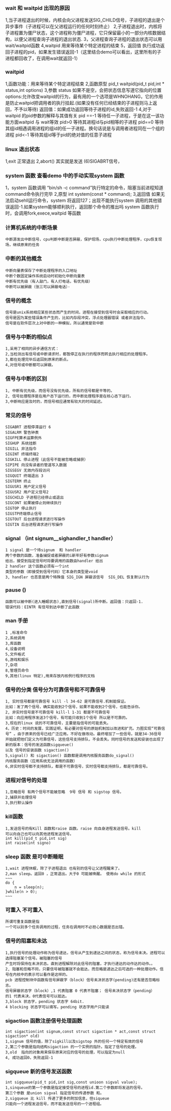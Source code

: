 ### wait 和 waitpid 出现的原因
1,当子进程退出的时候，内核会向父进程发送SIG_CHILD信号，子进程的退出是个异步事件（子进程可以在父进程运行的任何时刻终止）
2,子进程退出时，内核将子进程置为僵尸状态，这个进程称为僵尸进程，它只保留最小的一部分内核数据结构，以便父进程查询子进程的退出状态.
3，父进程查询子进程的退出状态可以用wait/waitpid函数
4,waitpid 用来等待某个特定进程的结束
5，返回值
执行成功返回子进程的pid，如果发生错误返回-1（这里结合demo可以看出，这里所有的子进程都回收了，在调用wait就返回-1）
### waitpid 
1,函数功能：用来等待某个特定进程结束
2,函数原型 pid_t waitpid(pid_t pid,int * status,int options)
3,参数 
	status 如果不是空，会把状态信息写道它指向的位置
	options:允许改变waitpid的行为，最有用的一个选项是WHNOHANG，它的作用是防止waitpid把调用者的执行挂起.(如果没有任何已经结束的子进程则马上返回，不予以等待)
	返回值：如果成功返回等待子进程的id,失败返回-1
4,对于waitpid 的pid参数的解释与其值有关
	pid ==-1 等待任一子进程，于是在这一该功能方面waitpid 与 wait等效
	pid>0 等待其进程id与pid相等的子进程
	pid==0 等待其组id相遇调用进程的组id的任一子进程。换句话说是与调用者进程同在一个组的进程
	pid<-1 等待其组id等于pid的绝对值的任意子进程
### linux 退出状态
1,exit 正常退出
2,abort() 其实就是发送 (6)SIGABRT信号，	
### system 函数 查看demo 中的手动实现system 函数
1，system 函数调用 “bin/sh -c command”执行特定的命令，阻塞当前进程知道command命令执行完毕 
2,原型 int system(const * command);
3,返回值
	如果无法启动sehll运行命令，system 将返回127；出现不能执行system
	调用的其他错误返回-1.如果system能够顺利执行，返回那个命令的推出吗
	system 函数执行时，会调用fork,exece,waitpid 等函数
### 计算机系统的中断场景
	中断源发出中断信号，cpu判断中断是否屏蔽，保护现场，cpu执行中断处理程序，cpu恢复现场，继续原来的任务
### 中断的其他概念
	中断向量表保存了中断处理程序的入口地址
	中断个数固定操作系统启动时初始化中断向量表
	中断有优先级（有人敲门，有人打电话，有优先级）
	中断可以被屏蔽（张三可以屏蔽电话）·
### 信号的概念
	信号是unix系统相应某些状态而产生的时间，进程在接受到信号时会采取相应的行动。
	信号是因为某些错误条件产生的，比如内存段冲突，浮点处理器错误 或者非法指令。
	信号是在软件层次上对中断的一种模拟，所以通常是软中断
### 信号与中断的相似点
	1,采用了相同的异步通信方式：
	2,当检测出有信号或中断请求时，都暂停正在执行的程序而转去执行相应的处理程序。
	3,都在处理完毕后返回到原来的断点。
	4,对信号或中断都可以屏蔽。
### 信号与中断的区别
	1, 中断有优先级，而信号没有优先级，所有的信号都是平等的。
	2, 信号处理程序是在用户态下运行的，而中断处理程序是在核心态下运行。
	3,中断响应是及时的，而信号相应通常有较大的时间延迟。
### 常见的信号
	SIGABRT 进程停滞运行 6 
	SIGALRM 警告钟表
	SIGFPE算术运算例外
	SIGHUP 系统挂断
	SIGILL 非法指令
	SIGINT 终端终端2
	SIGKILL 停止进程（此信号不能被忽略或捕获）
	SIPIPE 向没有读者的管道写入数据
	SIGSEGV 无效内存段访问
	SIGQUIT 终端退出 3
	SIGTERM 终止
	SIGUSR1 用户定义信号
	SIGUSR2 用户定义信号2
	SIGCHILD 子进程已经停止或退出
	SIGCONT 如果被停止则继续执行
	SIGTOP 停止执行
	SIGSTP终端停止信号
	SIGTOUT 后台进程请求进行写操作
	SIGTIN 后台进程请求进行写操作

### signal （int signum__sighandler_t handler）
	1 signal 是一个待signum  和 handler
	两个参数的函数，准备捕捉或者屏蔽的i新年好有参数signum
	给出，接受到指定信号时将要调用的函数由handler 给出
	2 handler 这个函数必须有一个int
	类型的参数（即接受到信号代码）它本身的类型是void
    3, handler 也恶意是两个特殊值 SIG_IGN 屏蔽该信号  SIG_DEL 恢复默认行为	
### pause ()
	函数可以被中断(进入睡眠状态),直到信号(signal)所中断。返回值：只返回-1.
	错误代码：EINTR 有信号到达中断了此函数
### man 手册
	1 ,标准命令
	2,系统调用
	3,库函数
	4,设备说明
	5,文件格式
	6,游戏和娱乐
	7,杂项
	8,管理员命令
	9,其他(linux 特定),用来存放内核例行程序的文档
### 信号的分类 信号分为可靠信号和不可靠信号
	1, 实时信号都是可靠信号 kill -l 34-62 是可靠信号.机制能保证。
	比如：发了两个信号，确实能收到2个信号，如果不能收到2个信号，也能告诉你。
	2, 非实时信号是不可靠信号 kill-l 1-31 都是不可靠信号
	比如：向应用程序发送3个信号，有可能只收到1个信号 所以是不可靠的。 
	3,现在的linux 说的不可靠信号，主要是指信号的可能丢失。 
	4，历史：时间的发展，实践证明，有必要对信号的原始机制加以改进和扩充。力图实现“可靠信号” 。由于原来的信号已经广泛应用。不好在做改动。最终增加了一些信号。就是34-36信号
	开始就把他们定义为可靠信号，这些信号支持排队，不会丢失。同时信号的发送和安装也出现了新的版本：信号的发送函数sigqueue()
	以及 信号的安装函数 sigaction() 
	5,signal() 和 sigaction() 函数都是调用内核服务函数do_signal()
	内核服务函数（应用系统无法调用的函数）
	6,非实时信号都不支持排队，都是不可靠信号，实时信号都支持排队，都是可靠信号。
### 进程对信号的处理
	1,忽略信号 有两个信号不能被忽略  9号 信号 和 sigstop 信号。
	2,捕获并处理信号
	3,执行默认操作
### kill函数
	1,发送信号的有Kill 函数和raise 函数。raise 向自身进程发送信号。kill
	可以向自己也可以向其他进程发送信号。
	int kill(pid_t pid,int sig)
	int raise(int signo)
### sleep 函数	是可中断睡眠
	1,wait 进程休眠，除了子进程退出 也有别的信号让父进程醒来了。
	2,man sleep。返回0 ，正常退出。大于0 可能被唤醒。 使用do while 的形式
	~~~
	do {
		n = sleep(n);	
	}while(n > 0);
	~~~
### 可重入 不可重入
	所谓可重复函数是指
	一个可以别多个任务调用的过程，任务在调用时不必担心数据是否出错。	
### 信号的阻塞和未达
	1,执行信号的处理动作称为信号递达，信号从产生到递达之间的状态，称为信号未决。进程可以选择阻塞某个信号。被阻塞的信号
	产生时将保持在未决状态。直到进程解除对此信号的阻塞，才执行递达的动作达的动作。。
	2, 阻塞和忽略不同，只要信号被阻塞就不会抵达，而忽略是递达之后可选的一种处理动作。信号在内核中的表示可以看作是这样的。
	pcb 进程控制块中函数有信号屏蔽字（block）信号未决状态字(pending)还有是否忽略标志。
	信号屏蔽状态字（block）,1 代表阻塞 0 代表不阻塞； 信号未决状态字（pending）
	的1 代表未决，0代表信号可以抵达。
	3,block 状态字，pending 状态字 64bit.
    4 blocking 状态字可以填写。pending 状态字用户只能读 
### sigaction 函数注册信号处理函数 
	int sigaction(int signum,const struct sigaction * act,const struct sigaction* old)
	1,signum 信号的值，除了sigkill以及sigstop 外的任何一个特定有效的信号
	2,第二个参数是指向结构sigaction 的一个实例的指针。指定了信号的处理。
	3,old  指向的对象用来保存原来对应的信号的处理，可以指定为null
	4, 成功返回0，失败返回-1

### sigqueue 新的信号发送函数
	int sigqueue(pid_t pid,int sig,const unioon sigval value);
    1,sinqueue的第一个参数是指定接受信号的进程id.第二个参数即将发送的信号。
	第三个参数 是union sigval 指定信号的传递参数 和。
	2,sigqueue 比 kill 传递了更多的附加信息，但siqueue
	只能向一个进程发送信号，而不能发送信号的一个进程组。




